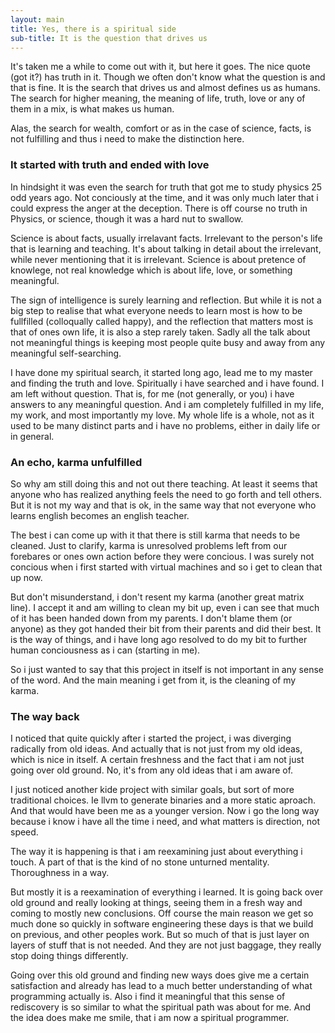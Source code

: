 ```yaml
---
layout: main
title: Yes, there is a spiritual side
sub-title: It is the question that drives us
---
```


It's taken me a while to come out with it, but here it goes. The nice quote (got it?) has truth in it. Though we often don't 
know what the question is and that is fine. It is the search that drives us and almost defines us as humans.
The search for higher meaning, the meaning of life, truth, love or any of them in a mix, is what makes us human. 

Alas, the search for wealth, comfort or as in the case of science, facts, is not fulfilling and thus i need to make the 
distinction here.

### It started with truth and ended with love

In hindsight it was even the search for truth that got me to study physics 25 odd years ago. 
Not conciously at the time, and it was only much later that i could express the anger at the deception. 
There is off course no truth in Physics, or science, though it was a hard nut to swallow.

Science is about facts, usually irrelavant facts. Irrelevant to the person's life that is learning and teaching. 
It's about talking in detail about the irrelevant, while never mentioning that it is irrelevant.
Science is about pretence of knowlege, not real knowledge which is about life, love, or something meaningful. 

The sign of intelligence is surely learning and reflection. 
But while it is not a big step to realise that what everyone needs to learn most is how to be fullfilled 
(colloqually called happy), and the reflection that matters most is that of ones own life, 
it is also a step rarely taken. 
Sadly all the talk about not meaningful things is keeping most people quite busy and away from any meaningful self-searching.

I have done my spiritual search, it started long ago, lead me to my master and finding the truth and love. 
Spiritually i have searched and i have found. I am left without question. That is, for me (not generally, or you) i have answers to any meaningful question. And i am completely fulfilled in my life, my work, and most importantly my love. My whole life is a whole, not as it used to be many distinct parts and i have no problems, either in daily life or in general.

### An echo, karma unfulfilled

So why am still doing this and not out there teaching. At least it seems that anyone who has realized anything feels the
need to go forth and tell others. But it is not my way and that is ok, in the same way that not everyone who learns english
becomes an english teacher.

The best i can come up with it that there is still karma that needs to be cleaned. Just to clarify, karma is unresolved
problems left from our forebares or ones own action before they were concious. I was surely not concious when i first 
started with virtual machines and so i get to clean that up now.

But don't misunderstand, i don't resent my karma (another great matrix line). I accept it and am willing to clean my bit
up, even i can see that much of it has been handed down from my parents. I don't blame them (or anyone) as they got handed
their bit from their parents and did their best. It is the way of things, and i have long ago resolved to do my bit 
to further human conciousness as i can (starting in me).

So i just wanted to say that this project in itself is not important in any sense of the word. 
And the main meaning i get from it, is the cleaning of my karma.

### The way back

I noticed that quite quickly after i started the project, i was diverging radically from old ideas. And actually that
is not just from my old ideas, which is nice in itself. A certain freshness and the fact that i am not just going over
old ground. No, it's from any old ideas that i am aware of.

I just noticed another kide project with similar goals, but sort of more traditional choices. Ie llvm to generate binaries
and a more static aproach. And that would have been me as a younger version. Now i go the long way because i know i have
 all the time i need, and what matters is direction, not speed.

The way it is happening is that i am reexamining just about everything i touch. A part of that is the kind of no stone
unturned mentality. Thoroughness in a way.

But mostly it is a reexamination of everything i learned. It is going back over old ground and really looking at things,
seeing them in a fresh way and coming to mostly new conclusions. Off course the main reason we get so much done so quickly 
in software engineering these days is that we build on previous, and other peoples work. But so much of that is just 
layer on layers of stuff that is not needed. And they are not just baggage, they really stop doing things differently.

Going over this old ground and finding new ways does give me a certain satisfaction and already has lead to a much better
understanding of what programming actually is. Also i find it meaningful that this sense of rediscovery is so similar to
what the spiritual path was about for me. And the idea does make me smile, that i am now a spiritual programmer.
